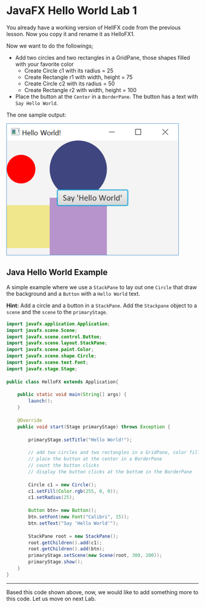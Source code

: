 
# JavaFX Hello World Lab 1

You already have a working version of HellFX code from the previous lesson. Now you copy it and rename it as HelloFX1.

Now we want to do the followings;
- Add two circles and two rectangles in a GridPane, those shapes filled with your favorite color
    - Create Circle c1 with its radius = 25
    - Create Rectangle r1 with width, height = 75
    - Create Circle c2 with its radius = 50
    - Create Rectangle r2 with width, height = 100
- Place the button at the `Center` in a `BorderPane`. The button has a text with `Say Hello World`.

The one sample output:

![Sample Output](images/HelloFX1.png "Lab 1: HelloFX1")

## Java Hello World Example

A simple example where we use a `StackPane` to lay out one `Circle` that draw the background and a `Button` with a `Hello World` text.

__Hint:__ Add a circle and a button in a `StackPane`. Add the `Stackpane` object to a `scene` and the `scene` to the `primaryStage`.

```java
import javafx.application.Application;
import javafx.scene.Scene;
import javafx.scene.control.Button;
import javafx.scene.layout.StackPane;
import javafx.scene.paint.Color;
import javafx.scene.shape.Circle;
import javafx.scene.text.Font;
import javafx.stage.Stage;

public class HelloFX extends Application{

	public static void main(String[] args) {
		launch();
	}

	@Override
	public void start(Stage primaryStage) throws Exception {

		primaryStage.setTitle("Hello World!");

		// add two circles and two rectangles in a GridPane, color filled
		// place the button at the center in a BorderPane
		// count the button clicks
		// display the button clicks at the bottom in the BorderPane

		Circle c1 = new Circle();
		c1.setFill(Color.rgb(255, 0, 0));
		c1.setRadius(25);

		Button btn= new Button();
		btn.setFont(new Font("Calibri", 15));
		btn.setText("Say 'Hello World'");

		StackPane root = new StackPane();
		root.getChildren().add(c1);
		root.getChildren().add(btn);
		primaryStage.setScene(new Scene(root, 300, 200));
		primaryStage.show();
	}
}
```
-------------------
Based this code shown above, now, we would like to add something more to this code. Let us move on next Lab.
